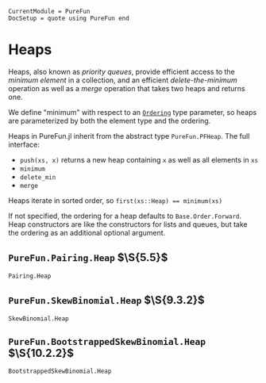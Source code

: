 ```@meta
CurrentModule = PureFun
DocSetup = quote using PureFun end
```

# Heaps

Heaps, also known as *priority queues*, provide efficient access to the
*minimum element* in a collection, and an efficient *delete-the-minimum*
operation as well as a *merge* operation that takes two heaps and returns one.

We define "minimum" with respect to an
[`Ordering`](https://docs.julialang.org/en/v1/base/sort/#Alternate-orderings)
type parameter, so heaps are parameterized by both the element type and the
ordering.

Heaps in PureFun.jl inherit from the abstract type `PureFun.PFHeap`. The full
interface:

- `push(xs, x)` returns a new heap containing `x` as well as all elements in
  `xs`
- `minimum`
- `delete_min`
- `merge`

Heaps iterate in sorted order, so `first(xs::Heap) == minimum(xs)`

If not specified, the ordering for a heap defaults to `Base.Order.Forward`.
Heap constructors are like the constructors for lists and queues, but take the
ordering as an additional optional argument.

## `PureFun.Pairing.Heap` $\S{5.5}$

```@docs
Pairing.Heap
```

## `PureFun.SkewBinomial.Heap` $\S{9.3.2}$

```@docs
SkewBinomial.Heap
```

## `PureFun.BootstrappedSkewBinomial.Heap` $\S{10.2.2}$

```@docs
BootstrappedSkewBinomial.Heap
```
